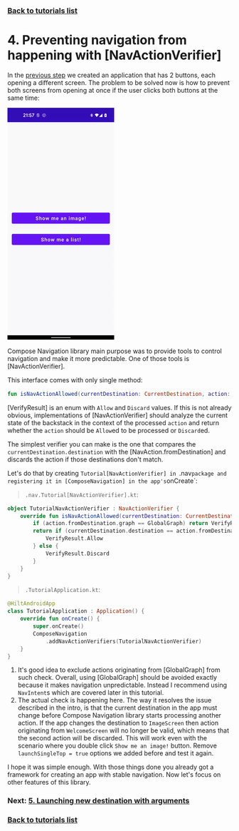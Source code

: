 ### [Back to tutorials list](README.md)

# 4. Preventing navigation from happening with [NavActionVerifier]

In the [previous step](03_navigation_basics.md) we created an application that has 2 buttons, each opening a different screen. 
The problem to be solved now is how to prevent both screens from opening at once if the user clicks both buttons at the same time:

![Broken back stack](assets/03_broken_back_stack.gif)

Compose Navigation library main purpose was to provide tools to control navigation and make it more predictable. 
One of those tools is [NavActionVerifier].

This interface comes with only single method:
```kotlin
fun isNavActionAllowed(currentDestination: CurrentDestination, action: NavAction): VerifyResult
```

[VerifyResult] is an enum with `Allow` and `Discard` values. If this is not already obvious, 
implementations of [NavActionVerifier] should analyze the current state of the backstack 
in the context of the processed `action` and return whether the `action` should be `Allow`ed to be processed or `Discard`ed.

The simplest verifier you can make is the one that compares the `currentDestination.destination` with the [NavAction.fromDestination] 
and discards the action if those destinations don't match.

Let's do that by creating `Tutorial[NavActionVerifier] in `.nav` package and registering it in [ComposeNavigation] in the app's `onCreate`:

> `.nav.Tutorial[NavActionVerifier].kt`:
```kotlin
object TutorialNavActionVerifier : NavActionVerifier {
    override fun isNavActionAllowed(currentDestination: CurrentDestination, action: NavAction): VerifyResult {
        if (action.fromDestination.graph == GlobalGraph) return VerifyResult.Allow // 1.
        return if (currentDestination.destination == action.fromDestination) { // 2.
            VerifyResult.Allow
        } else {
            VerifyResult.Discard
        }
    }
}
```

> `.TutorialApplication.kt`:
```kotlin
@HiltAndroidApp
class TutorialApplication : Application() {
    override fun onCreate() {
        super.onCreate()
        ComposeNavigation
            .addNavActionVerifiers(TutorialNavActionVerifier)
    }
}
```

1. It's good idea to exclude actions originating from [GlobalGraph] from such check. 
   Overall, using [GlobalGraph] should be avoided exactly because it makes navigation unpredictable. 
   Instead I recommend using `NavIntent`s which are covered later in this tutorial.
2. The actual check is happening here. The way it resolves the issue described in the intro, 
   is that the current destination in the app must change before Compose Navigation library starts processing another action. 
   If the app changes the destination to `ImageScreen` then action originating from `WelcomeScreen` will no longer be valid, 
   which means that the second action will be discarded. 
   This will work even with the scenario where you double click `Show me an image!` button. 
   Remove `launchSingleTop = true` options we added before and test it again.

I hope it was simple enough. With those things done you already got a framework for creating an app with stable navigation. 
Now let's focus on other features of this library.

### Next: [5. Launching new destination with arguments](05_using_navigation_arguments.md)

### [Back to tutorials list](README.md)

<!-- GENERATED SECTION - DON'T ADD ANY TEXT BELOW THIS TAG -->

